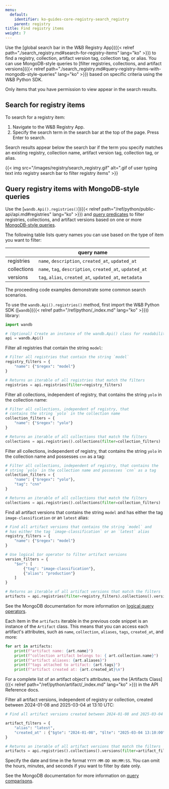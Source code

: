 ```yaml
---
menu:
  default:
    identifier: ko-guides-core-registry-search_registry
    parent: registry
title: Find registry items
weight: 7
---
```


Use the [global search bar in the W&B Registry App]({{< relref path="./search_registry.md#search-for-registry-items" lang="ko" >}}) to find a registry, collection, artifact version tag, collection tag, or alias. You can use MongoDB-style queries to [filter registries, collections, and artifact versions]({{< relref path="./search_registry.md#query-registry-items-with-mongodb-style-queries" lang="ko" >}}) based on specific criteria using the W&B Python SDK.


Only items that you have permission to view appear in the search results.

## Search for registry items

To search for a registry item:

1. Navigate to the W&B Registry App.
2. Specify the search term in the search bar at the top of the page. Press Enter to search.

Search results appear below the search bar if the term you specify matches an existing registry, collection name, artifact version tag, collection tag, or alias.

{{< img src="/images/registry/search_registry.gif" alt=".gif of user typing text into registry search bar to filter registry items" >}}

## Query registry items with MongoDB-style queries

Use the [`wandb.Api().registries()`]({{< relref path="/ref/python/public-api/api.md#registries" lang="ko" >}}) and [query predicates](https://www.mongodb.com/docs/manual/reference/glossary/#std-term-query-predicate) to filter registries, collections, and artifact versions based on one or more [MongoDB-style queries](https://www.mongodb.com/docs/compass/current/query/filter/). 

The following table lists query names you can use based on the type of item you want to filter:

| | query name |
| ----- | ----- |
| registries | `name`, `description`, `created_at`, `updated_at` |
| collections | `name`, `tag`, `description`, `created_at`, `updated_at` |
| versions | `tag`, `alias`, `created_at`, `updated_at`, `metadata` |

The proceeding code examples demonstrate some common search scenarios. 

To use the `wandb.Api().registries()` method, first import the W&B Python SDK ([`wandb`]({{< relref path="/ref/python/_index.md" lang="ko" >}})) library:
```python
import wandb

# (Optional) Create an instance of the wandb.Api() class for readability
api = wandb.Api()
```

Filter all registries that contain the string `model`:

```python
# Filter all registries that contain the string `model`
registry_filters = {
    "name": {"$regex": "model"}
}

# Returns an iterable of all registries that match the filters
registries = api.registries(filter=registry_filters)
```

Filter all collections, independent of registry, that contains the string `yolo` in the collection name:

```python
# Filter all collections, independent of registry, that 
# contains the string `yolo` in the collection name
collection_filters = {
    "name": {"$regex": "yolo"}
}

# Returns an iterable of all collections that match the filters
collections = api.registries().collections(filter=collection_filters)
```

Filter all collections, independent of registry, that contains the string `yolo` in the collection name and possesses `cnn` as a tag:

```python
# Filter all collections, independent of registry, that contains the
# string `yolo` in the collection name and possesses `cnn` as a tag
collection_filters = {
    "name": {"$regex": "yolo"},
    "tag": "cnn"
}

# Returns an iterable of all collections that match the filters
collections = api.registries().collections(filter=collection_filters)
```

Find all artifact versions that contains the string `model` and has either the tag `image-classification` or an `latest` alias:

```python
# Find all artifact versions that contains the string `model` and 
# has either the tag `image-classification` or an `latest` alias
registry_filters = {
    "name": {"$regex": "model"}
}

# Use logical $or operator to filter artifact versions
version_filters = {
    "$or": [
        {"tag": "image-classification"},
        {"alias": "production"}
    ]
}

# Returns an iterable of all artifact versions that match the filters
artifacts = api.registries(filter=registry_filters).collections().versions(filter=version_filters)
```

See the MongoDB documentation for more information on [logical query operators](https://www.mongodb.com/docs/manual/reference/operator/query-logical/).

Each item in the `artifacts` iterable in the previous code snippet is an instance of the `Artifact` class. This means that you can access each artifact's attributes, such as `name`, `collection`, `aliases`, `tags`, `created_at`, and more:

```python
for art in artifacts:
    print(f"artifact name: {art.name}")
    print(f"collection artifact belongs to: { art.collection.name}")
    print(f"artifact aliases: {art.aliases}")
    print(f"tags attached to artifact: {art.tags}")
    print(f"artifact created at: {art.created_at}\n")
```
For a complete list of an artifact object's attributes, see the [Artifacts Class]({{< relref path="/ref/python/artifact/_index.md" lang="ko" >}}) in the API Reference docs. 


Filter all artifact versions, independent of registry or collection, created between 2024-01-08 and 2025-03-04 at 13:10 UTC:

```python
# Find all artifact versions created between 2024-01-08 and 2025-03-04 at 13:10 UTC. 

artifact_filters = {
    "alias": "latest",
    "created_at" : {"$gte": "2024-01-08", "$lte": "2025-03-04 13:10:00"},
}

# Returns an iterable of all artifact versions that match the filters
artifacts = api.registries().collections().versions(filter=artifact_filters)
```

Specify the date and time in the format `YYYY-MM-DD HH:MM:SS`. You can omit the hours, minutes, and seconds if you want to filter by date only.

See the MongoDB documentation for more information on [query comparisons](https://www.mongodb.com/docs/manual/reference/operator/query-comparison/).